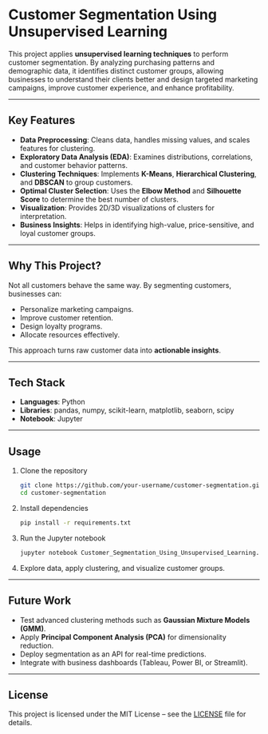 # Customer Segmentation Using Unsupervised Learning  

This project applies **unsupervised learning techniques** to perform customer segmentation. By analyzing purchasing patterns and demographic data, it identifies distinct customer groups, allowing businesses to understand their clients better and design targeted marketing campaigns, improve customer experience, and enhance profitability.  

---

## Key Features  
- **Data Preprocessing**: Cleans data, handles missing values, and scales features for clustering.  
- **Exploratory Data Analysis (EDA)**: Examines distributions, correlations, and customer behavior patterns.  
- **Clustering Techniques**: Implements **K-Means**, **Hierarchical Clustering**, and **DBSCAN** to group customers.  
- **Optimal Cluster Selection**: Uses the **Elbow Method** and **Silhouette Score** to determine the best number of clusters.  
- **Visualization**: Provides 2D/3D visualizations of clusters for interpretation.  
- **Business Insights**: Helps in identifying high-value, price-sensitive, and loyal customer groups.  

---

## Why This Project?  
Not all customers behave the same way. By segmenting customers, businesses can:  
- Personalize marketing campaigns.  
- Improve customer retention.  
- Design loyalty programs.  
- Allocate resources effectively.  

This approach turns raw customer data into **actionable insights**.  

---

## Tech Stack  
- **Languages**: Python  
- **Libraries**: pandas, numpy, scikit-learn, matplotlib, seaborn, scipy  
- **Notebook**: Jupyter  

---

## Usage  
1. Clone the repository  
   ```bash
   git clone https://github.com/your-username/customer-segmentation.git
   cd customer-segmentation
   ```
2. Install dependencies  
   ```bash
   pip install -r requirements.txt
   ```
3. Run the Jupyter notebook  
   ```bash
   jupyter notebook Customer_Segmentation_Using_Unsupervised_Learning.ipynb
   ```
4. Explore data, apply clustering, and visualize customer groups.  

---

## Future Work  
- Test advanced clustering methods such as **Gaussian Mixture Models (GMM)**.  
- Apply **Principal Component Analysis (PCA)** for dimensionality reduction.  
- Deploy segmentation as an API for real-time predictions.  
- Integrate with business dashboards (Tableau, Power BI, or Streamlit).  

---

## License  
This project is licensed under the MIT License – see the [LICENSE](LICENSE) file for details.  
